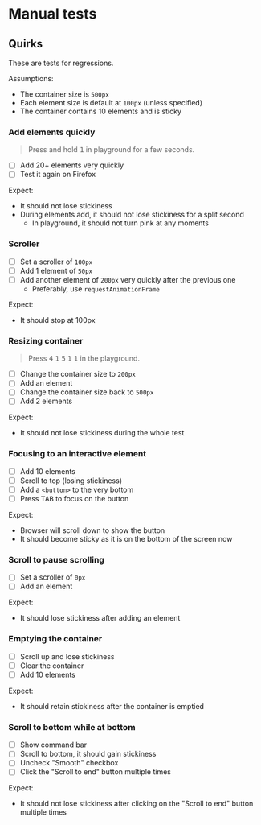# Manual tests

## Quirks

These are tests for regressions.

Assumptions:

- The container size is `500px`
- Each element size is default at `100px` (unless specified)
- The container contains 10 elements and is sticky

### Add elements quickly

> Press and hold <kbd>1</kbd> in playground for a few seconds.

- [ ] Add 20+ elements very quickly
- [ ] Test it again on Firefox

Expect:

- It should not lose stickiness
- During elements add, it should not lose stickiness for a split second
  - In playground, it should not turn pink at any moments

### Scroller

- [ ] Set a scroller of `100px`
- [ ] Add 1 element of `50px`
- [ ] Add another element of `200px` very quickly after the previous one
  - Preferably, use `requestAnimationFrame`

Expect:

- It should stop at 100px

### Resizing container

> Press <kbd>4</kbd> <kbd>1</kbd> <kbd>5</kbd> <kbd>1</kbd> <kbd>1</kbd> in the playground.

- [ ] Change the container size to `200px`
- [ ] Add an element
- [ ] Change the container size back to `500px`
- [ ] Add 2 elements

Expect:

- It should not lose stickiness during the whole test

### Focusing to an interactive element

- [ ] Add 10 elements
- [ ] Scroll to top (losing stickiness)
- [ ] Add a `<button>` to the very bottom
- [ ] Press <kbd>TAB</kbd> to focus on the button

Expect:

- Browser will scroll down to show the button
- It should become sticky as it is on the bottom of the screen now

### Scroll to pause scrolling

- [ ] Set a scroller of `0px`
- [ ] Add an element

Expect:

- It should lose stickiness after adding an element

### Emptying the container

- [ ] Scroll up and lose stickiness
- [ ] Clear the container
- [ ] Add 10 elements

Expect:

- It should retain stickiness after the container is emptied

### Scroll to bottom while at bottom

- [ ] Show command bar
- [ ] Scroll to bottom, it should gain stickiness
- [ ] Uncheck "Smooth" checkbox
- [ ] Click the "Scroll to end" button multiple times

Expect:

- It should not lose stickiness after clicking on the "Scroll to end" button multiple times
